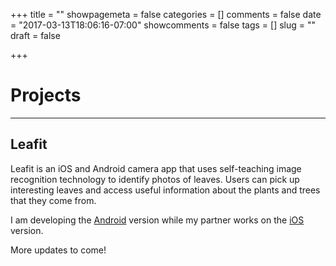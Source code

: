 +++
title = ""
showpagemeta = false
categories = []
comments = false
date = "2017-03-13T18:06:16-07:00"
showcomments = false
tags = []
slug = ""
draft = false

+++

# Projects

---

## Leafit

Leafit is an iOS and Android camera app that uses self-teaching image recognition technology to identify photos of leaves. Users can pick up interesting leaves and access useful information about the plants and trees that they come from.  

I am developing the [Android](https://github.com/naheller/Leafit-Android) version while my partner works on the [iOS](https://github.com/alecsavvy/leafit-ios) version.  

More updates to come!
